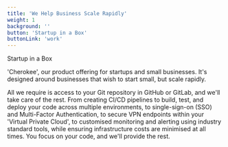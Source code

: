```yaml
---
title: 'We Help Business Scale Rapidly'
weight: 1
background: ''
button: 'Startup in a Box'
buttonLink: 'work'
---
```


Startup in a Box

'Cherokee', our product offering for startups and small businesses. It's designed around businesses that wish to start small, but scale rapidly.

All we require is access to your Git repository in GitHub or GitLab, and we'll take care of the rest. From creating CI/CD pipelines to build, test, and deploy your code across multiple environments, to single-sign-on (SSO) and Multi-Factor Authentication, to secure VPN endpoints within your 'Virtual Private Cloud', to customised monitoring and alerting using industry standard tools, while ensuring infrastructure costs are minimised at all times. You focus on your code, and we'll provide the rest.
